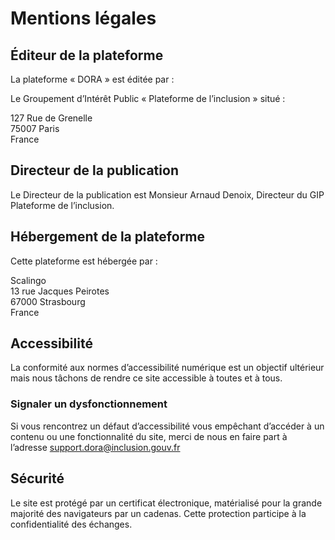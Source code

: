 # Mentions légales

## Éditeur de la plateforme

La plateforme « DORA » est éditée par :

Le Groupement d’Intérêt Public « Plateforme de l’inclusion » situé :

127 Rue de Grenelle  
75007 Paris  
France

## Directeur de la publication

Le Directeur de la publication est Monsieur Arnaud Denoix, Directeur du GIP Plateforme de l’inclusion.

## Hébergement de la plateforme

Cette plateforme est hébergée par :

Scalingo  
13 rue Jacques Peirotes  
67000 Strasbourg  
France

## Accessibilité

La conformité aux normes d’accessibilité numérique est un objectif ultérieur mais nous tâchons de rendre ce site accessible à toutes et à tous.

### Signaler un dysfonctionnement

Si vous rencontrez un défaut d’accessibilité vous empêchant d’accéder à un contenu ou une fonctionnalité du site, merci de nous en faire part à l’adresse [support.dora@inclusion.gouv.fr](mailto:support.dora@inclusion.gouv.fr)​

## Sécurité

Le site est protégé par un certificat électronique, matérialisé pour la grande majorité des navigateurs par un cadenas. Cette protection participe à la confidentialité des échanges.
